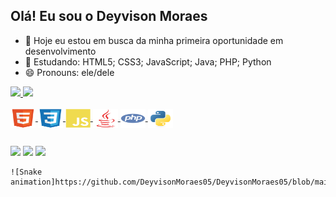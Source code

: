 ## Olá! Eu sou o Deyvison Moraes 
- 🔭 Hoje eu estou em busca da minha primeira oportunidade em desenvolvimento 
- 🌱 Estudando: HTML5; CSS3; JavaScript; Java; PHP; Python 
- 😄 Pronouns: ele/dele

<div>
    <a href="https://github.com/DeyvisonMoraes05">
        <img height="180em" src="https://github-readme-stats.vercel.app/api?username=DeyvisonMoraes05&show_icons=true&theme=vue&include_all_commits=true&count_private=true" />
        <img height="180em" src="https://github-readme-stats.vercel.app/api/top-langs/?username=DeyvisonMoraes05&layout=compact&langs_count=7&theme=vue" />
</div>
<div style="display: inline_block"><br>
    <img align="center" alt="Deyvison-HTML" height="30" width="40" src="https://raw.githubusercontent.com/devicons/devicon/master/icons/html5/html5-original.svg">
    <img align="center" alt="Deyvison-CSS" height="30" width="40" src="https://raw.githubusercontent.com/devicons/devicon/master/icons/css3/css3-original.svg">
    <img align="center" alt="Deyvison-Js" height="30" width="40" src="https://raw.githubusercontent.com/devicons/devicon/master/icons/javascript/javascript-plain.svg">
    <img align="center" alt="Deyvison-Java" height="30" width="40" src="https://raw.githubusercontent.com/devicons/devicon/master/icons/java/java-plain.svg">
    <img align="center" alt="Deyvison-PHP" height="30" width="40" src="https://raw.githubusercontent.com/devicons/devicon/master/icons/php/php-plain.svg">
    <img align="center" alt="Deyvison-Python" height="30" width="40" src="https://raw.githubusercontent.com/devicons/devicon/master/icons/python/python-original.svg">
</div>

##

<div>
    <a href="https://www.instagram.com/davidsonthiagogdm/" target="_blank"><img src="https://img.shields.io/badge/-Instagram-%23E4405F?style=for-the-badge&logo=instagram&logoColor=white" target="_blank"></a>
    <a href="mailto:moraes.deyvison20@gmail.com"><img src="https://img.shields.io/badge/-Gmail-%23333?style=for-the-badge&logo=gmail&logoColor=white" target="_blank"></a>
    <a href="https://www.linkedin.com/in/deyvison-thiago-gomes-de-moraes-304280126/" target="_blank"><img src="https://img.shields.io/badge/-LinkedIn-%230077B5?style=for-the-badge&logo=linkedin&logoColor=white" target="_blank"></a>
    
    ![Snake animation]https://github.com/DeyvisonMoraes05/DeyvisonMoraes05/blob/main/.github/workflows/main.yml)
</div>
